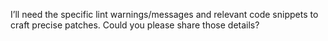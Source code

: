 I’ll need the specific lint warnings/messages and relevant code snippets to craft precise patches. Could you please share those details?